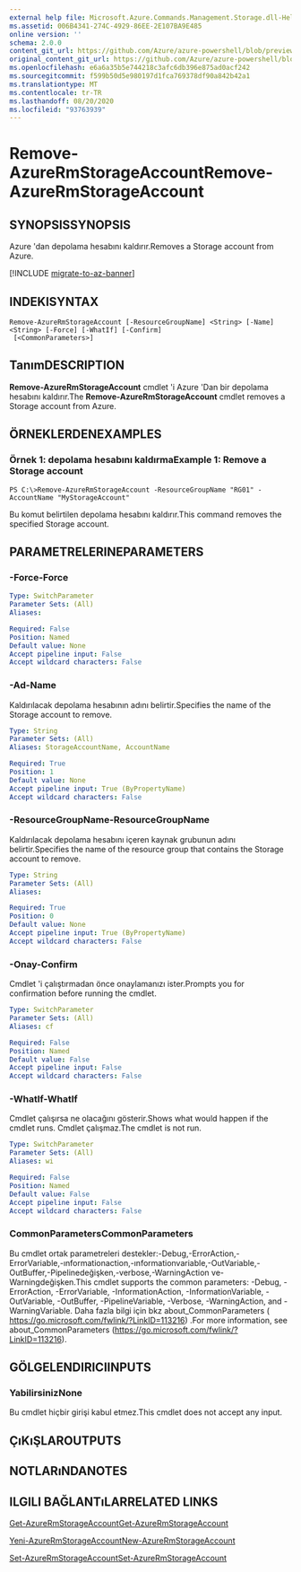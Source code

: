 ```yaml
---
external help file: Microsoft.Azure.Commands.Management.Storage.dll-Help.xml
ms.assetid: 006B4341-274C-4929-86EE-2E107BA9E485
online version: ''
schema: 2.0.0
content_git_url: https://github.com/Azure/azure-powershell/blob/preview/src/ResourceManager/Storage/Commands.Management.Storage/help/Remove-AzureRmStorageAccount.md
original_content_git_url: https://github.com/Azure/azure-powershell/blob/preview/src/ResourceManager/Storage/Commands.Management.Storage/help/Remove-AzureRmStorageAccount.md
ms.openlocfilehash: e6a6a35b5e744218c3afc6db396e875ad0acf242
ms.sourcegitcommit: f599b50d5e980197d1fca769378df90a842b42a1
ms.translationtype: MT
ms.contentlocale: tr-TR
ms.lasthandoff: 08/20/2020
ms.locfileid: "93763939"
---
```

# <span data-ttu-id="59f55-101">Remove-AzureRmStorageAccount</span><span class="sxs-lookup"><span data-stu-id="59f55-101">Remove-AzureRmStorageAccount</span></span>

## <span data-ttu-id="59f55-102">SYNOPSIS</span><span class="sxs-lookup"><span data-stu-id="59f55-102">SYNOPSIS</span></span>
<span data-ttu-id="59f55-103">Azure 'dan depolama hesabını kaldırır.</span><span class="sxs-lookup"><span data-stu-id="59f55-103">Removes a Storage account from Azure.</span></span>

[!INCLUDE [migrate-to-az-banner](../../includes/migrate-to-az-banner.md)]

## <span data-ttu-id="59f55-104">INDEKI</span><span class="sxs-lookup"><span data-stu-id="59f55-104">SYNTAX</span></span>

```
Remove-AzureRmStorageAccount [-ResourceGroupName] <String> [-Name] <String> [-Force] [-WhatIf] [-Confirm]
 [<CommonParameters>]
```

## <span data-ttu-id="59f55-105">Tanım</span><span class="sxs-lookup"><span data-stu-id="59f55-105">DESCRIPTION</span></span>
<span data-ttu-id="59f55-106">**Remove-AzureRmStorageAccount** cmdlet 'i Azure 'Dan bir depolama hesabını kaldırır.</span><span class="sxs-lookup"><span data-stu-id="59f55-106">The **Remove-AzureRmStorageAccount** cmdlet removes a Storage account from Azure.</span></span>

## <span data-ttu-id="59f55-107">ÖRNEKLERDEN</span><span class="sxs-lookup"><span data-stu-id="59f55-107">EXAMPLES</span></span>

### <span data-ttu-id="59f55-108">Örnek 1: depolama hesabını kaldırma</span><span class="sxs-lookup"><span data-stu-id="59f55-108">Example 1: Remove a Storage account</span></span>
```
PS C:\>Remove-AzureRmStorageAccount -ResourceGroupName "RG01" -AccountName "MyStorageAccount"
```

<span data-ttu-id="59f55-109">Bu komut belirtilen depolama hesabını kaldırır.</span><span class="sxs-lookup"><span data-stu-id="59f55-109">This command removes the specified Storage account.</span></span>

## <span data-ttu-id="59f55-110">PARAMETRELERINE</span><span class="sxs-lookup"><span data-stu-id="59f55-110">PARAMETERS</span></span>

### <span data-ttu-id="59f55-111">-Force</span><span class="sxs-lookup"><span data-stu-id="59f55-111">-Force</span></span>
```yaml
Type: SwitchParameter
Parameter Sets: (All)
Aliases:

Required: False
Position: Named
Default value: None
Accept pipeline input: False
Accept wildcard characters: False
```

### <span data-ttu-id="59f55-112">-Ad</span><span class="sxs-lookup"><span data-stu-id="59f55-112">-Name</span></span>
<span data-ttu-id="59f55-113">Kaldırılacak depolama hesabının adını belirtir.</span><span class="sxs-lookup"><span data-stu-id="59f55-113">Specifies the name of the Storage account to remove.</span></span>

```yaml
Type: String
Parameter Sets: (All)
Aliases: StorageAccountName, AccountName

Required: True
Position: 1
Default value: None
Accept pipeline input: True (ByPropertyName)
Accept wildcard characters: False
```

### <span data-ttu-id="59f55-114">-ResourceGroupName</span><span class="sxs-lookup"><span data-stu-id="59f55-114">-ResourceGroupName</span></span>
<span data-ttu-id="59f55-115">Kaldırılacak depolama hesabını içeren kaynak grubunun adını belirtir.</span><span class="sxs-lookup"><span data-stu-id="59f55-115">Specifies the name of the resource group that contains the Storage account to remove.</span></span>

```yaml
Type: String
Parameter Sets: (All)
Aliases:

Required: True
Position: 0
Default value: None
Accept pipeline input: True (ByPropertyName)
Accept wildcard characters: False
```

### <span data-ttu-id="59f55-116">-Onay</span><span class="sxs-lookup"><span data-stu-id="59f55-116">-Confirm</span></span>
<span data-ttu-id="59f55-117">Cmdlet 'i çalıştırmadan önce onaylamanızı ister.</span><span class="sxs-lookup"><span data-stu-id="59f55-117">Prompts you for confirmation before running the cmdlet.</span></span>

```yaml
Type: SwitchParameter
Parameter Sets: (All)
Aliases: cf

Required: False
Position: Named
Default value: False
Accept pipeline input: False
Accept wildcard characters: False
```

### <span data-ttu-id="59f55-118">-WhatIf</span><span class="sxs-lookup"><span data-stu-id="59f55-118">-WhatIf</span></span>
<span data-ttu-id="59f55-119">Cmdlet çalışırsa ne olacağını gösterir.</span><span class="sxs-lookup"><span data-stu-id="59f55-119">Shows what would happen if the cmdlet runs.</span></span>
<span data-ttu-id="59f55-120">Cmdlet çalışmaz.</span><span class="sxs-lookup"><span data-stu-id="59f55-120">The cmdlet is not run.</span></span>

```yaml
Type: SwitchParameter
Parameter Sets: (All)
Aliases: wi

Required: False
Position: Named
Default value: False
Accept pipeline input: False
Accept wildcard characters: False
```

### <span data-ttu-id="59f55-121">CommonParameters</span><span class="sxs-lookup"><span data-stu-id="59f55-121">CommonParameters</span></span>
<span data-ttu-id="59f55-122">Bu cmdlet ortak parametreleri destekler:-Debug,-ErrorAction,-ErrorVariable,-ınformationaction,-ınformationvariable,-OutVariable,-OutBuffer,-Pipelinedeğişken,-verbose,-WarningAction ve-Warningdeğişken.</span><span class="sxs-lookup"><span data-stu-id="59f55-122">This cmdlet supports the common parameters: -Debug, -ErrorAction, -ErrorVariable, -InformationAction, -InformationVariable, -OutVariable, -OutBuffer, -PipelineVariable, -Verbose, -WarningAction, and -WarningVariable.</span></span> <span data-ttu-id="59f55-123">Daha fazla bilgi için bkz about_CommonParameters ( https://go.microsoft.com/fwlink/?LinkID=113216) .</span><span class="sxs-lookup"><span data-stu-id="59f55-123">For more information, see about_CommonParameters (https://go.microsoft.com/fwlink/?LinkID=113216).</span></span>

## <span data-ttu-id="59f55-124">GÖLGELENDIRICI</span><span class="sxs-lookup"><span data-stu-id="59f55-124">INPUTS</span></span>

### <span data-ttu-id="59f55-125">Yabilirsiniz</span><span class="sxs-lookup"><span data-stu-id="59f55-125">None</span></span>
<span data-ttu-id="59f55-126">Bu cmdlet hiçbir girişi kabul etmez.</span><span class="sxs-lookup"><span data-stu-id="59f55-126">This cmdlet does not accept any input.</span></span>

## <span data-ttu-id="59f55-127">ÇıKıŞLAR</span><span class="sxs-lookup"><span data-stu-id="59f55-127">OUTPUTS</span></span>

## <span data-ttu-id="59f55-128">NOTLARıNDA</span><span class="sxs-lookup"><span data-stu-id="59f55-128">NOTES</span></span>

## <span data-ttu-id="59f55-129">ILGILI BAĞLANTıLAR</span><span class="sxs-lookup"><span data-stu-id="59f55-129">RELATED LINKS</span></span>

[<span data-ttu-id="59f55-130">Get-AzureRmStorageAccount</span><span class="sxs-lookup"><span data-stu-id="59f55-130">Get-AzureRmStorageAccount</span></span>](./Get-AzureRmStorageAccount.md)

[<span data-ttu-id="59f55-131">Yeni-AzureRmStorageAccount</span><span class="sxs-lookup"><span data-stu-id="59f55-131">New-AzureRmStorageAccount</span></span>](./New-AzureRmStorageAccount.md)

[<span data-ttu-id="59f55-132">Set-AzureRmStorageAccount</span><span class="sxs-lookup"><span data-stu-id="59f55-132">Set-AzureRmStorageAccount</span></span>](./Set-AzureRmStorageAccount.md)
